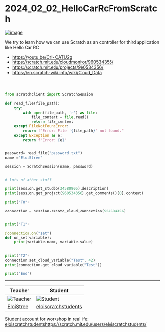 # 2024_02_02_HelloCarRcFromScratch

[![image](https://github.com/EloiStree/2024_02_02_HelloCarRcFromScratch/assets/20149493/b52debd0-f691-4a0d-81ef-5b316a43a856)](https://youtu.be/CrI-iCATU2g)

We try to learn how we can use Scratch as an controller for third application like Hello Car RC


- https://youtu.be/CrI-iCATU2g
- https://scratch.mit.edu/cloudmonitor/960534356/
- https://scratch.mit.edu/projects/960534356/
- https://en.scratch-wiki.info/wiki/Cloud_Data

``` python



from scratchclient import ScratchSession

def read_file(file_path):
    try:
        with open(file_path, 'r') as file:
            file_content = file.read()
            return file_content
    except FileNotFoundError:
        return f"Error: File '{file_path}' not found."
    except Exception as e:
        return f"Error: {e}"


password= read_file("password.txt")
name ="EloiStree"

session = ScratchSession(name, password)


# lots of other stuff

print(session.get_studio(34580905).description)
print(session.get_project(960534356).get_comments()[0].content)

print("T0")

connection = session.create_cloud_connection(960534356)


print("T1")

@connection.on("set")
def on_set(variable):
    print(variable.name, variable.value)
    

print("T2")
connection.set_cloud_variable("Test", 42)
print(connection.get_cloud_variable("Test"))

print("End")

```


--------------------

|Teacher |Student|
|-|-|
| ![Teacher](https://github.com/EloiStree/2024_02_02_HelloCarRcFromScratch/assets/20149493/8e5ecdf9-661c-4341-a0d3-68d27b3feea1) | ![Student](https://github.com/EloiStree/2024_02_02_HelloCarRcFromScratch/assets/20149493/978b26d4-b281-4ce9-8e89-aa19b5d9ee19) |
| [EloiStree](https://scratch.mit.edu/users/EloiStree/) | [eloiscratchstudents](https://scratch.mit.edu/users/eloiscratchstudents/)  |


Student account for workshop in real life:  
[eloiscratchstudents](https://scratch.mit.edu/users/eloiscratchstudents/)https://scratch.mit.edu/users/eloiscratchstudents/ 
